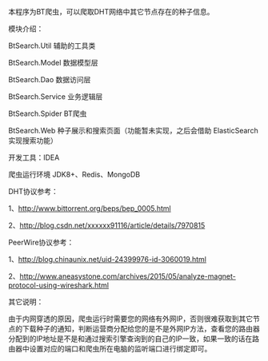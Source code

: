 本程序为BT爬虫，可以爬取DHT网络中其它节点存在的种子信息。



模块介绍：

BtSearch.Util   辅助的工具类

BtSearch.Model   数据模型层

BtSearch.Dao   数据访问层

BtSearch.Service   业务逻辑层

BtSearch.Spider   BT爬虫

BtSearch.Web   种子展示和搜索页面（功能暂未实现，之后会借助 ElasticSearch 实现搜索功能）



开发工具：IDEA



爬虫运行环境 JDK8+、Redis、MongoDB



DHT协议参考：

1、http://www.bittorrent.org/beps/bep_0005.html

2、http://blog.csdn.net/xxxxxx91116/article/details/7970815



PeerWire协议参考：

1、http://blog.chinaunix.net/uid-24399976-id-3060019.html

2、http://www.aneasystone.com/archives/2015/05/analyze-magnet-protocol-using-wireshark.html



其它说明：

由于内网穿透的原因，爬虫运行时需要您的网络有外网IP，否则很难获取到其它节点的下载种子的通知，判断运营商分配给您的是不是外网IP方法，查看您的路由器分配到的IP地址是不是和通过搜索引擎查询到的自己的IP一致，如果一致的话在路由器中设置对应的端口和爬虫所在电脑的监听端口进行绑定即可。
